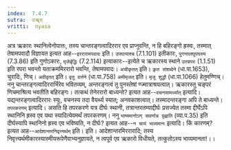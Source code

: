 ```yaml
---
index:  7.4.7
sutra:  उॠत्
vritti:  nyasa
---
```


अत्र ऋकारः स्थानित्वेनोपात्तः, तस्य चान्तरङ्गत्वादिररार एव प्राप्नुवन्ति, न हि बहिरङ्गो ह्रस्वः, तस्मात् तेषामपवादौ विज्ञायत इत्यत आह--`इररारामपवादः` इति। `उपघायाश्च` (7.1.101) इतीकारः, `पुगन्तलघूपघस्य` (7.3.86) इति गुणोऽकारः, `मृजेर्बृद्धिः` (7.2.114) इत्याकारः--इत्येते च ऋकारस्य स्थाने `उरण्रपरः` (1.1.51) इति रपरा भवन्तो यताक्रममिररारो भवन्ति, तेषामपवादः। `अचीकृतत्` इति। `कृ़त संशब्देने` (धा.पा.1653), चुरादिः, णिच्। `अवीवृतत्` इति। `वृतु वर्त्तने` (धा.पा.758) `अमीमृजत्` इति। `मृजू शुद्धौ` (धा.पा.1066) हेतुमण्णिच्। ननु चान्तरङ्गत्वादिररार्भिरेव भवितव्यम्, अन्तरङ्गत्वं तु पुनस्तेषां ण्ज्मात्राश्रयत्वात्। ऋकारस्तु चङ्परं णिचमाश्रित्य भवतीति बहिरङ्गः। तत्कथं तेनेररारो बाध्यन्ते? इत्यत आह--`वचनसामर्थ्यात्` इत्यादि। यद्यन्तरङ्गत्वादिररारः स्युः, वचनस्य तदा वैयर्थ्य स्यात्; अनवकाशत्वात्। तस्मादन्तरङ्गा अपि ते बाध्यन्ते।
`तपरकरणम्` इत्यादि। असति हि तपरकरणे यत्र दीर्घः स्थानी, तत्रान्तरतम्याद्दीर्घः प्रसज्येत तस्मा द्दीर्घेऽपि स्थानिनि ह्रस्व एव यथा स्यादित्येवमर्थं तपरकरणम्। ननु `भाष्यमानोऽण् सवर्णान्न ग्रृह्णाति` (व्या.प.35) इति दीर्घस्यापि स्थानिनो ह्रस्व एव भविष्यति, न दीर्घः? इत्यत आह--`न चायं भाव्यमानः` इत्यादि। किं कारणम्? इत्यत आह--`आदेशान्तरनिवृत्त्यर्थम्` इति। इति। आदेशान्तरमिररारादि; तस्य निवृत्त्यर्थमीकारस्यास्मीयरूपेणैवाभ्यनुज्ञायते, न त्वपूर्व एव ऋकारो विधीयते, तत्कुतोऽस्य भाव्यमानता!।।

